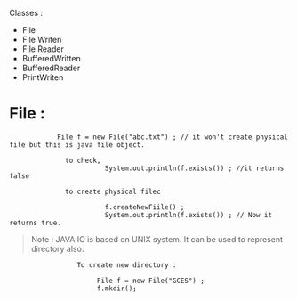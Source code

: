 Classes :
- File
- File Writen
- File Reader
- BufferedWritten
- BufferedReader
- PrintWriten

# File :

                File f = new File("abc.txt") ; // it won't create physical file but this is java file object.

                  to check, 
                            System.out.println(f.exists()) ; //it returns false

                  to create physical filec
                            
                            f.createNewFiile() ;
                            System.out.println(f.exists()) ; // Now it returns true.

 > Note : JAVA IO is based on UNIX system. It can be used to represent directory also.
                     
                     To create new directory :

                          File f = new File("GCES") ;
                          f.mkdir(); 
                                                  